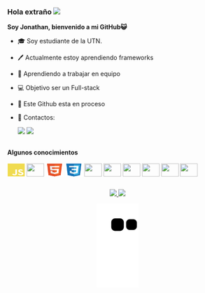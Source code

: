 ### <strong>Hola extraño <img src="https://emojis.slackmojis.com/emojis/images/1531849430/4246/blob-sunglasses.gif?1531849430" width="25"/>
   
Soy Jonathan, bienvenido a mi GitHub😺</strong>


- 🎓 Soy estudiante de la UTN.
- 🖊️ Actualmente estoy aprendiendo frameworks
- 👯 Aprendiendo a trabajar en equipo
- 💻 Objetivo ser un Full-stack
- 🔨 Este Github esta en proceso
- 🔗 Contactos:

   <a href="https://www.linkedin.com/in/jonathan-alanoca/" target="_blank"><img src="https://img.shields.io/badge/-LinkedIn-%230077B5?style=for-the-badge&logo=linkedin&logoColor=white" target="_blank"></a>
   <a href = "https://mail.google.com/mail/?view=cm&fs=1&to=jonyalanoca2@gmail.com"><img src="https://img.shields.io/badge/Gmail-D14836?style=for-the-badge&logo=gmail&logoColor=white" target="_blank"></a>
<h2></h2>
<div>
<b>Algunos conocimientos</b><br><br>
<img align="center" height="30" width="40" src="https://raw.githubusercontent.com/devicons/devicon/master/icons/javascript/javascript-plain.svg">
<img align="center" height="30" width="40" src="https://cdn.jsdelivr.net/gh/devicons/devicon/icons/python/python-original.svg">
<img align="center" height="30" width="40" src="https://raw.githubusercontent.com/devicons/devicon/master/icons/html5/html5-original.svg">
<img align="center" height="30" width="40" src="https://raw.githubusercontent.com/devicons/devicon/master/icons/css3/css3-original.svg">
<img align="center" height="30" width="40" src="https://cdn.jsdelivr.net/gh/devicons/devicon/icons/c/c-original.svg">
<img align="center" height="30" width="40" src="https://cdn.jsdelivr.net/gh/devicons/devicon/icons/csharp/csharp-original.svg" />
<img align="center" height="30" width="40" src="https://cdn.jsdelivr.net/gh/devicons/devicon/icons/php/php-original.svg" />
<img align="center" height="30" width="40" src="https://cdn.jsdelivr.net/gh/devicons/devicon/icons/mysql/mysql-original.svg" />
<img align="center" height="30" width="40" src="https://cdn.jsdelivr.net/gh/devicons/devicon/icons/microsoftsqlserver/microsoftsqlserver-plain.svg" />
<img align="center" height="30" width="40" src="https://cdn.jsdelivr.net/gh/devicons/devicon/icons/dot-net/dot-net-original.svg" />
  
                    
          
  
</div>
<h2></h2>
<div align="center">
  <a href="https://github.com/jonyalanoca">
    <img height="180em" src="https://github-readme-stats.vercel.app/api/top-langs/?username=jonyalanoca&layout=compact&langs_count=7&bg_color=1A1B27&text_color=FFFFFF&title_color=2F80EC"/>
  <img height="180em" src="https://github-readme-stats.vercel.app/api?username=jonyalanoca&show_icons=true&include_all_commits=true&count_private=true&bg_color=1A1B27&text_color=FFFFFF&title_color=2F80EC"/>
  
  ![Snake animation](https://github.com/jonyalanoca/jonyalanoca/blob/output/github-contribution-grid-snake.svg)
</div>
